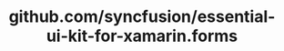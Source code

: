 ---
layout: post
title: github.com/syncfusion/essential-ui-kit-for-xamarin.forms
categories: link
tags: [انگلیسی, برنامه‌نویسی]
---